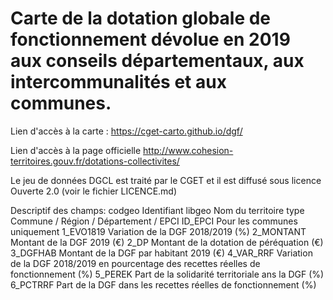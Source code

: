 # Carte de la dotation globale de fonctionnement dévolue en 2019 aux conseils départementaux, aux intercommunalités et aux communes.

Lien d'accès à la carte :
https://cget-carto.github.io/dgf/

Lien d'accès à la page officielle
http://www.cohesion-territoires.gouv.fr/dotations-collectivites/

Le jeu de données DGCL est traité par le CGET et il est diffusé sous licence Ouverte 2.0 (voir le fichier LICENCE.md)

Descriptif des champs:
codgeo	Identifiant
libgeo	Nom du territoire
type	Commune / Région / Département / EPCI
ID_EPCI	Pour les communes uniquement
1_EVO1819	Variation de la DGF 2018/2019 (%)
2_MONTANT	Montant de la DGF 2019 (€)
2_DP	Montant de la dotation de péréquation (€)
3_DGFHAB	Montant de la DGF par habitant 2019 (€)
4_VAR_RRF	Variation de la DGF 2018/2019 en pourcentage des recettes réelles de fonctionnement (%)
5_PEREK	Part de la solidarité territoriale ans la DGF (%)
6_PCTRRF	Part de la DGF dans les recettes réelles de fonctionnement (%)
